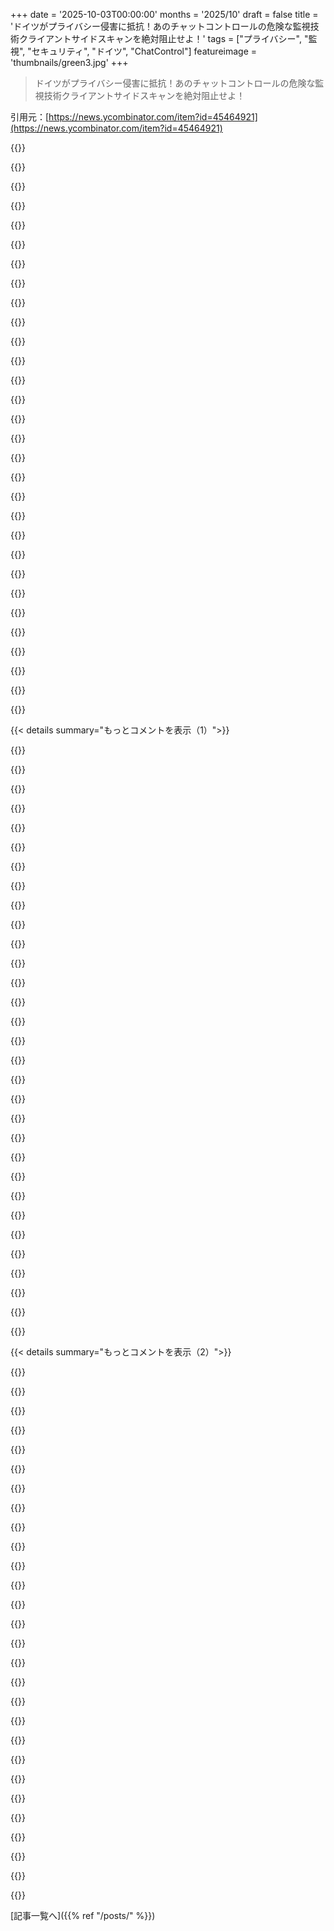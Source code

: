 +++
date = '2025-10-03T00:00:00'
months = '2025/10'
draft = false
title = 'ドイツがプライバシー侵害に抵抗！あのチャットコントロールの危険な監視技術クライアントサイドスキャンを絶対阻止せよ！'
tags = ["プライバシー", "監視", "セキュリティ", "ドイツ", "ChatControl"]
featureimage = 'thumbnails/green3.jpg'
+++

> ドイツがプライバシー侵害に抵抗！あのチャットコントロールの危険な監視技術クライアントサイドスキャンを絶対阻止せよ！

引用元：[https://news.ycombinator.com/item?id=45464921](https://news.ycombinator.com/item?id=45464921)




{{<matomeQuote body="「Chat Control」って名前、なんであんなに悪役っぽいの？オーウェル的ですらなくて、まるでSkeletorが考えたみたいだよね。" userName="quotemstr" createdAt="2025/10/03 17:35:37" color="">}}




{{<matomeQuote body="あの名前は元MEPのPatrick Breyerが名付けたんだって。彼はこの法律の最も重要な反対者の一人だよ。EUの別の提案には、「EU Going Dark」っていうグループがデバイスへのバックドアを義務付けようとしてるらしいから、これだけじゃないってこと。詳しくは→https://netzpolitik.org/2024/going-dark-eu-states-push-for-a..." userName="nickslaughter02" createdAt="2025/10/03 17:37:59" color="#45d325">}}




{{<matomeQuote body="テロリズムを「政治やイデオロギー目的で国民を脅迫すること」と定義するなら、「Chat Control」はまさにこれに当てはまるよ。暴力は物理的なものに限らないし、目的は国民を萎縮させて自由に話させないことなんだから。国家が自分たちをテロの定義から除外してるだけで、実質的にはテロリズムと変わらない。こんなことしてる奴らは逮捕すべきだね。" userName="varispeed" createdAt="2025/10/03 19:52:21" color="#ff5733">}}




{{<matomeQuote body="国家こそが一番暴力を使ってるじゃん。暴力はダメって言うなら、まず国家を解体すべきだよね。暴力はツールだし、誰に対して使うかで善悪は変わる。ある人のテロリストは別の人のFreedom Fighter。権力者たちが仕掛けてる暴力との戦いってのがあって、「Chat Control」もその一環だよ。" userName="martin-t" createdAt="2025/10/03 21:09:52" color="#785bff">}}




{{<matomeQuote body="そうそう、国家こそが暴力を一番使ってるし、それを「security」とか「safety」とか「child protection」とかでごまかしてるだけだよ。恐怖で人を従わせるって効果は同じ。「One man’s terrorist is another man’s freedom fighter」って話は、手段がテロかどうかで決まるんだ。国家が市民を心理的に脅して黙らせるなら、それはまさに国家が非難するテロリズムそのもの。「Chat Control」なんて、恐怖をきれいに包装しただけだね。" userName="varispeed" createdAt="2025/10/03 22:05:54" color="#ff5c5c">}}




{{<matomeQuote body="「テロリストか自由の戦士か」ってのは、民主主義政府も独裁者と同じことしてるって意味だよ。権力者が撃たれると「政治に暴力はダメ」って言うけど、多くの民主主義は暴力で生まれたんだから。政府は国民を従順にしたいだけさ。本当に民主的な政府なら、国民が反乱できるように武装とプライバシーを保障すべき。監視技術のせいで抵抗はどんどん難しくなってるしね。「Chat Control」なんて、テロを止めるんじゃなくて組織的な抵抗を潰すのが狙いだよ。俺はそれでテロが起きてもいいと思ってる。" userName="martin-t" createdAt="2025/10/03 23:52:44" color="#785bff">}}




{{<matomeQuote body="そういえば、イギリスのGuy Fawkes’ Nightは、政府転覆の企てが阻止されたのを祝う日だよね。逆の例もあるってこと。（あなたの意見には賛成してるよ。）" userName="Sophira" createdAt="2025/10/04 05:39:20" color="">}}




{{<matomeQuote body="実際の提案名は「Regulation to Prevent and Combat Child Sexual Abuse」っていう、予想通りつまらない名前だよ。「Chat Control」って呼んでるのは批評家たちだし、そんなことで彼らを逮捕するなんて、ありえないでしょ。" userName="zamadatix" createdAt="2025/10/03 19:56:29" color="#ff33a1">}}




{{<matomeQuote body="別に新しいことじゃないよ。1933年のNazi Germanyの「Law on the Restoration of the Professional Civil Service」を見てごらん。言葉は穏やかだけど、ユダヤ人や政敵を公職から排除した法律だったんだ。テロリスト organisationsも同じで、人助けみたいな名前を使って支持を集め、強制を押し付けてくるんだよ。" userName="varispeed" createdAt="2025/10/03 20:32:15" color="#45d325">}}




{{<matomeQuote body="quotemstrは、支持者が「Chat Control」と呼んでるってことは、彼らも内心、とんでもない法律だと思ってるってことだろって考えたみたいだね。でも、それは支持者が穏便な名前を使ってて、反対派が悪い名前をつけてるって認識とは違う話だよね。" userName="zamadatix" createdAt="2025/10/04 00:08:23" color="">}}




{{<matomeQuote body="権力を持ってる人間は定義上、テロリストにはなれないんだ。テロリズムってのは、確立された権力構造への反対で定義されるからね。だから、彼らはanti-terrorism lawsが大好きなんだよ。" userName="Eddy_Viscosity2" createdAt="2025/10/04 12:03:19" color="#38d3d3">}}




{{<matomeQuote body="あー、ICEみたいにってことね。" userName="braebo" createdAt="2025/10/06 16:42:48" color="">}}




{{<matomeQuote body="「Chat Control」って名前は、批判してる人たちがつけたんだよ。公式名称は「Regulation to Prevent and Combat Child Sexual Abuse (Child Sexual Abuse Regulation, or CSAR)」だからね。十分なBrutusesがいることを願うばかりだよ。" userName="layer8" createdAt="2025/10/03 17:39:23" color="#45d325">}}




{{<matomeQuote body="次の公式名称はテロ対策になるだろうし、その次はまた児童性的虐待対策、その次はまたテロ対策、その次はまた児童性的虐待対策って感じでさ…もう言いたいことわかるでしょ？" userName="ktallett" createdAt="2025/10/03 18:18:27" color="#38d3d3">}}




{{<matomeQuote body="https://en.wikipedia.org/wiki/Think_of_the_children" userName="kwar13" createdAt="2025/10/03 20:22:00" color="">}}




{{<matomeQuote body="Signalは素晴らしい活動をしてるよ。とっくに売却できたはずなのにね。みんなもできる範囲で寄付してあげてほしいな。" userName="kwar13" createdAt="2025/10/03 20:21:08" color="">}}




{{<matomeQuote body="でも、本当にSignalは身売りできたのかな？Signalはプライバシーを売りにしているから、Chat Controlが通ったら、今までの保証はできなくなるでしょ。だからSignalにとって、身売りって選択肢は実はないんじゃないかな。彼らの活動には感謝してるけどね。" userName="Gud" createdAt="2025/10/04 05:48:05" color="#ff5733">}}




{{<matomeQuote body="たくさんの会社が身売りしてから、新しいオーナーに潰されてるじゃないか。Signalがそうならなかったとしても、全然おかしくないよ。" userName="xnzakg" createdAt="2025/10/04 17:50:38" color="">}}




{{<matomeQuote body="チャットでのプライバシー権を奪っちゃダメだよ。もしそうなったらPGPがまたクールになるか、大規模監視なしでチャットする新しい方法が絶対出てくるはずだ。" userName="kekqqq" createdAt="2025/10/03 17:03:08" color="">}}




{{<matomeQuote body="長期的にPGPはどれだけ役立つのかな？クライアントサイドスキャンが全てに義務化されたら、OSに組み込まれるのは自然な流れだよね。OSが全てをスキャンし始めたら、君のプライバシーは終わりだよ、良くも悪くもね。" userName="thadt" createdAt="2025/10/03 17:40:25" color="#38d3d3">}}




{{<matomeQuote body="禁止されたLinuxソフトウェアは、レガシーハードウェアで動かせるよ。もちろん、新しいハードウェアは全部、DRM化されたキーボードコントローラをスキャンするファームウェアがハードコードされるようになるだろうけどね。" userName="layer8" createdAt="2025/10/03 17:51:51" color="">}}




{{<matomeQuote body="実際、プロプライエタリなOSは、もう驚くほど頻繁に情報を送ってるよね。モバイルだと、ネットワークトラフィックを調べたらGrapheneOSやSailfishOSみたいなニッチなLinuxディストリビューションだけが静かだよ。クライアントサイドスキャンのツールは既にあって、全体的なコントロールなんて超簡単に実装できちゃうんだ。" userName="nextos" createdAt="2025/10/03 18:24:39" color="#45d325">}}




{{<matomeQuote body="Microsoftは、Recallをずっと前から推してるよね。彼らはこれを主要な機能にするだろうし、たぶんオプトアウトすらできない形になるんじゃないかな。" userName="0cf8612b2e1e" createdAt="2025/10/03 18:06:50" color="#785bff">}}




{{<matomeQuote body="もしクライアントサイドスキャンが全部に義務化されてOSに組み込まれたらプライバシーは終わりだ、って意見に対して、エアギャップが解決策になるよ: <br>1. インターネットなしのPCでメッセージ作成。<br>2. メッセージを暗号化。<br>3. 暗号化したメッセージをインターネットありのPCにコピー。<br>4. 送信。" userName="thaumasiotes" createdAt="2025/10/03 20:59:36" color="#ff5c5c">}}




{{<matomeQuote body="Tinfoil Chatがそれ（そしてもっと色々なこと）をやってくれるよ。https://github.com/maqp/tfc" userName="sudahtigabulan" createdAt="2025/10/03 21:45:23" color="#ff5733">}}




{{<matomeQuote body="たぶんそうなるかもね。でもチャットコントロールの提案って、メッセージアプリのメーカーにメッセージの中身をスキャンさせることに特化してるんだ。だからPGPは今の提案の下でもかなり重要だよ。" userName="topranks" createdAt="2025/10/05 11:45:02" color="">}}




{{<matomeQuote body="その場合はArduinoやRaspberry Piみたいなのを使ってメッセージを作って変換できるよ。変換したメッセージはUSBやWi-FiとかでPCに送れるんだ。" userName="ForceOfEntropy" createdAt="2025/10/03 17:59:04" color="#ff33a1">}}




{{<matomeQuote body="そうだね、でもチャットコントロールは暗号化されたテキストを見て『あれ、これ暗号化されてて怪しいぞ。このユーザーは要注意リストに入れよう』とか、最終的にはメッセージを送らせないようにするんじゃないかな。ステガノグラフィーは難しいし、暗号化してるのを隠すのはかなり大変だよ。" userName="roywiggins" createdAt="2025/10/03 18:06:32" color="#ff5733">}}




{{<matomeQuote body="じゃあ、技術に詳しくない人たちにメッセージを保護する方法はどうなるの？暗号化って簡単でみんなが使えるものじゃないと、ほとんど意味ないじゃん。" userName="mr_mitm" createdAt="2025/10/03 18:27:47" color="#ff5733">}}




{{<matomeQuote body="Chat Controlが通ったら、暗号化は簡単じゃなくなり、みんなも使えなくなるのが問題だね。基本的な暗号化チャットは、昔Snowdenがジャーナリストと連絡取るくらい大変になる。両者が努力しないと無理だよ。" userName="treszkai" createdAt="2025/10/04 17:16:06" color="#38d3d3">}}




{{< details summary="もっとコメントを表示（1）">}}

{{<matomeQuote body="PGPが一般に普及するなんて絶対ないよ。複雑すぎるし無理。Chat Controlが通ったら、オタクだけが通信を保護できて、今みたいな大衆向け暗号化は終わる。僕はママや大家さんとのチャットを誰にも読まれないのが好きだし、このままでいたい。普通のユーザーは少しの手間も嫌がるからね。" userName="mr_mitm" createdAt="2025/10/03 18:33:06" color="#ff5c5c">}}




{{<matomeQuote body="でもさ、それってすごく不合理じゃない？本来ターゲットのはずの人たちは「オタク」になってPGPとか使うようになるのに、違法なこと話してない大多数の人は、ただセキュリティが悪くなるだけってどういうこと？" userName="alex23478" createdAt="2025/10/04 06:34:45" color="#45d325">}}




{{<matomeQuote body="実際にターゲットにされる層の大部分は、暗号化通信の設定なんて気にしないし知らないと思うよ。EPもそう思ってるんじゃないかな。もしCSARを避けたい人がいたら、やり方を知ってるだろうし（知らなくても、なお良い）。" userName="treszkai" createdAt="2025/10/04 17:22:09" color="#ff33a1">}}




{{<matomeQuote body="PGPがかっこよくなるかもね。でもみんなにはPGPに便利なアクセスが必要だよ。もしApp StoreがPGPアプリを削除したら、プライベートキーをPWAにアップロードしなきゃいけなくなるかも。そしたら誰も良くならない。一般人が監視されるかPGPを使うかの選択を迫られたら、どっちを選ぶか僕にはわかる気がする。" userName="bigyabai" createdAt="2025/10/03 17:07:06" color="#45d325">}}




{{<matomeQuote body="https://autocrypt.org" userName="udev4096" createdAt="2025/10/03 17:27:50" color="">}}




{{<matomeQuote body="メールクライアントがPGPキーを簡単にできない理由はないよ。ProtonはPGPキーをメールアドレスに追加するのをかなり簡単にしているしね。" userName="reorder9695" createdAt="2025/10/03 17:22:38" color="">}}




{{<matomeQuote body="誰もS/MIMEについて話さないけど、これってPGP/GPGの企業版だよ。AppleはS/MIME暗号化をすごく簡単に使えるようにしたし、他のベンダーもそう。一部の政府調達ではまだ必須だからね（DoDは離れつつあるけど）。macOSやiOS/iPadOSでS/MIMEがこんなに簡単なのに驚いたよ。AppleがiCloudユーザーにS/MIMEキーを自動化しなかったのが不思議だね。" userName="Telemakhos" createdAt="2025/10/03 17:51:37" color="#38d3d3">}}




{{<matomeQuote body="DoDが請負業者とのセキュアな通信に要求する新しい標準って何？" userName="whatshisface" createdAt="2025/10/03 22:49:55" color="">}}




{{<matomeQuote body="ProtonってIMAPやSMTP使うのにBridgeソフトが要るし、それって有料なんでしょ？公式ブログの記事と矛盾してて、なんか皮肉だよね。<br>https://proton.me/blog/what-is-an-email-client" userName="dwedge" createdAt="2025/10/03 17:50:29" color="#38d3d3">}}




{{<matomeQuote body="僕はThunderbirdでProton Mailを使ってるよ。Proton Mail BridgeっていうアプリでIMAPやSMTPが使えるんだ。<br>https://proton.me/mail/bridge<br>有料アカウントだけどね。" userName="cwbriscoe" createdAt="2025/10/03 18:54:38" color="#ff5733">}}




{{<matomeQuote body="Chat Controlはメールアプリにもスキャンを義務付ける可能性があるってこと、考えられるよね。" userName="roywiggins" createdAt="2025/10/03 17:51:39" color="">}}




{{<matomeQuote body="政府がProtonにプライベートキーを強制的に提出させることだってあり得るんじゃない？誰も止められないでしょ？" userName="mr_mitm" createdAt="2025/10/03 18:34:14" color="#45d325">}}




{{<matomeQuote body="もし本当に監視が普及したら、非中央集権型の匿名通信ネットワークが再び盛り上がるだろうね。ある意味、僕はもう運命論的に見てるよ。" userName="lukan" createdAt="2025/10/03 19:12:19" color="">}}




{{<matomeQuote body="Chat Controlの提案は本当に恐ろしいけど、やっぱりねって感じ。ドイツの言論弾圧を考えると、あまり楽観的にはなれないよ。欧州の言論の自由の欠如は深刻な問題になりつつあるね。" userName="guywithahat" createdAt="2025/10/03 17:05:54" color="#38d3d3">}}




{{<matomeQuote body="ドイツ語話者だけどさ、ドイツ人は憲法がいかにひどいか考えたがらないんだよ。言論の自由は制限されてるし、不当捜査は当たり前で何の効力もないし、検察も独立してない。<br>https://www.youtube.com/watch?v=-bMzFDpfDwc<br>https://curia.europa.eu/jcms/upload/docs/application/pdf/202...<br>それでも憲法は素晴らしいって信じてる人が多いんだ。もう議論する気も失せるよ。" userName="IlikeKitties" createdAt="2025/10/03 17:24:41" color="#785bff">}}




{{<matomeQuote body="ドイツの憲法の問題って、アメリカと全く同じだと思うよ。" userName="lawn" createdAt="2025/10/03 18:23:25" color="">}}




{{<matomeQuote body="憎悪表現と監視の問題って、必ずしも繋がってるわけじゃないと思うな。監視からの自由が、公に憎悪表現を広める自由を意味するわけじゃないでしょ。" userName="AAAAaccountAAAA" createdAt="2025/10/03 18:14:04" color="">}}




{{<matomeQuote body="Signalみたいなプラットフォームじゃ、’公に’何かを広めるのは難しいよ。それに’憎悪表現’の概念って曖昧で、悪用されやすいんだ。Chat Controlは、友達との個人的なチャットと公共の場での表現を区別できないと思うな。" userName="AlexandrB" createdAt="2025/10/03 19:18:27" color="#ff33a1">}}




{{<matomeQuote body="Signalはプラットフォームの生存に奮闘中だね。chat-controlは監視を避けられるから目的達成は無理。でもプライバシーの犯罪化っていう権威主義国家の夢を叶え、自由を終わらせる恐れがある。「1984」は警告なのに、まさか説明書として使われるなんてね。" userName="aprilfoo" createdAt="2025/10/04 15:31:44" color="#785bff">}}




{{<matomeQuote body="「歴史を繰り返してはいけない、今度はもっと大規模なデータベースと、ずっとデリケートなデータで。」Meredithのこの一言、素晴らしいね！" userName="Ey7NFZ3P0nzAe" createdAt="2025/10/04 08:48:57" color="">}}




{{<matomeQuote body="こういう市民の自由を侵害する政治家を恥じさせるには、このシステムをGestapowareって呼ぶのが良い方法だと思うよ。" userName="nisten" createdAt="2025/10/03 17:25:30" color="">}}




{{<matomeQuote body="もっと最近の社会・人道犯罪ならStasiと比較するよ。今も多くの人がStasiを経験済みだ。当時は30人に1人が隣人を密告してたんだよ。統一後はドイツ史の暗い章として終わり、人々は自分の”ファイル”を見ることができた。テレビで二度と起こさない方法を議論してたのを覚えている。それが今やStasiの夢のような規模でみんなのプライベートメッセージを読む話になってる。StasiがCSAM対策として正当化されてたら、それでもOKだったのかね？" userName="Netcob" createdAt="2025/10/03 17:39:04" color="#45d325">}}




{{<matomeQuote body="Stasiの方が最近でここで使うのに適切な名前だけど、Gestapoと同じくらいみんなに知られてるわけじゃないんだよね。" userName="beezlewax" createdAt="2025/10/03 17:49:27" color="">}}




{{<matomeQuote body="ドイツではStasiのこと、みんなちゃんと知ってるよ。" userName="volkl48" createdAt="2025/10/03 17:52:17" color="">}}




{{<matomeQuote body="確かにね。Gestapoは”昔のこと”だけど、Stasiは少なくとも国の半分が個人的に影響を受けた人を知ってるんだ。" userName="detaro" createdAt="2025/10/03 18:51:39" color="">}}




{{<matomeQuote body="これが純粋にドイツだけの問題ならStasiが適切だけど、国際問題だからね。ドイツ国外の人にはStasiwareよりGestapowareの方が断然分かりやすいよ。国内ではどちらも響くのは間違いないけどね。" userName="clickety_clack" createdAt="2025/10/03 19:15:59" color="">}}




{{<matomeQuote body="彼らは路上で抗議してる人たちを、幼い子供をレイプしたり殺したりするような無法者だって言ってたよ。" userName="1718627440" createdAt="2025/10/03 17:47:24" color="#ff5733">}}




{{<matomeQuote body="驚くことじゃないね、StasiやGestapoみたいな連中はいつもああいうことを言うものだよ。" userName="petre" createdAt="2025/10/03 18:03:59" color="">}}




{{<matomeQuote body="StasiはGestapoほど悪く思われてないのがヤバいよね。" userName="some_random" createdAt="2025/10/03 17:54:20" color="#45d325">}}




{{<matomeQuote body="ドイツ人だけど、Stasiを良いと思ってる人は知らないな。でも俺の周りだけかもしれないけどね。" userName="godelski" createdAt="2025/10/03 18:19:17" color="">}}

{{</details>}}




{{< details summary="もっとコメントを表示（2）">}}

{{<matomeQuote body="Stasiを良いと思ってるのは一部のソ連ノスタルジーの人だけだろ。Gestapoほど悪くないって見方は俺もわかるよ。" userName="lukan" createdAt="2025/10/03 19:02:59" color="">}}




{{<matomeQuote body="StasiについてFernのすごい動画があるよ: https://www.youtube.com/watch?v=Aj7HX7I8KHs" userName="Ey7NFZ3P0nzAe" createdAt="2025/10/04 08:35:16" color="#ff5c5c">}}




{{<matomeQuote body="「Stasiware」って言い方はもっと適切じゃないかな。Stasiは東ドイツの市民をスパイしてた機関で1989年まで続いてたんだ。90年代の公文書公開はみんな覚えてるだろ。" userName="hommelix" createdAt="2025/10/03 17:39:15" color="#ff5733">}}




{{<matomeQuote body="Stasiwareか。良いね。" userName="bikson" createdAt="2025/10/03 17:54:08" color="">}}




{{<matomeQuote body="ドイツじゃ犯罪になる可能性もあるし、16年前の”Zensursula”でも失敗してる。政治家を叩くより、彼らが招いたものが自分たちを苦しめるって説得する方がいいと思うよ。" userName="weinzierl" createdAt="2025/10/03 18:15:33" color="#ff33a1">}}




{{<matomeQuote body="90a条かな…ともかく、夜中に奴らが来る場合に備えてバスローブは用意しとけよ。" userName="raffael_de" createdAt="2025/10/03 18:31:07" color="#785bff">}}




{{<matomeQuote body="この政府には期待できないね。CDUは違法なデータ保持を何度も試みてるし、SPDも政権維持のためなら何でもする。結局どっちもClient Side Scanningが欲しいんだよ。" userName="NoiseBert69" createdAt="2025/10/03 17:02:36" color="#ff5c5c">}}




{{<matomeQuote body="CDUはぶっちゃけ、政府が全部のプライベートな通信にアクセスできて、データを無限に保持できることを望んでるよ。まだ許可されてないだけさ。" userName="IlikeKitties" createdAt="2025/10/03 17:26:36" color="#785bff">}}




{{<matomeQuote body="ドイツで事件起こす犯人は、事前に危険人物って分かってたのに、当局が動かなかったのが原因だろ。情報不足じゃないんだよ。もっと監視してもムダ！<br>例：https://www.tagesschau.de/inland/festnahme-solingen-syrer-10...<br>https://www.swr.de/swraktuell/baden-wuerttemberg/faq-syrisch...<br>https://rsw.beck.de/aktuell/daily/meldung/detail/messerangri...<br>https://www.ndr.de/nachrichten/niedersachsen/braunschweig_ha...<br>https://www.ndr.de/nachrichten/mecklenburg-vorpommern/Tatver..." userName="nosianu" createdAt="2025/10/03 17:34:43" color="#45d325">}}




{{<matomeQuote body="「国民を守るため」なんていう建前、信じちゃダメだよ。あれはただの嘘っぱち。『1984』に書いてあった通り、「党は自分たちの権力だけを求めてるんだ」からね。" userName="IlikeKitties" createdAt="2025/10/03 17:38:47" color="#ff5c5c">}}




{{<matomeQuote body="政府はAfDが1933年の再来をするための準備をしてるみたい。ワイマール共和国の議会みたいに、民主主義の機関にわざと弱点を作って、AfDみたいな差別的な政府がどれだけ完璧か、見せつけたいんだろ。" userName="okanat" createdAt="2025/10/03 17:34:54" color="#ff5c5c">}}




{{<matomeQuote body="今って、昔（1933年）と同じ状況だよね。社会は不満だらけ、インフレはひどいし、仕事もない、悪いニュースばっかり。AfDは何もせずに待ってりゃ、今の与党が勝手に道を作ってくれるよ。" userName="NoiseBert69" createdAt="2025/10/03 17:51:52" color="#ff5c5c">}}




{{<matomeQuote body="これって、反証できない陰謀論と、自己達成的なシニシズムが混ざった見本みたいなものだね。" userName="bluebarbet" createdAt="2025/10/03 19:16:29" color="">}}




{{<matomeQuote body="え？CDUがこっそりAfDのために動いてるって言ってるの？そんな話、初めて聞いたよ。一体どこの世界に住んでるんだ？" userName="GLdRH" createdAt="2025/10/03 18:01:50" color="">}}




{{<matomeQuote body="CDUはAfDと秘密で組む必要なんてない。多くのCDUの連中や今の政権は、非ドイツ系住民についてAfDと同じ意見なんだ。Merzだって以前、AfDとの協力に前向きだったし。無能で近視眼的でいれば十分なんだよ。ドイツ人が自分たちを選び続けるって信じてるのが、彼らの無能さを加速させてる。今、彼らは超強力な権限を欲しがってるけど、それが民主主義社会に悪用されるなんて思ってないんだろうな。これってワイマール共和国の繰り返しだよ。その間、少数派や社会保障の受給者への憎悪をドイツ人に植え付けて、AfDを正当化してる。壊れたシステムを直そうともせず、AfDをさらに勢いづけてるだけ。" userName="okanat" createdAt="2025/10/03 18:43:28" color="#ff5c5c">}}




{{<matomeQuote body="今の首相とAfDの議員って、正直あんまり変わらないと思うよ。" userName="Asmod4n" createdAt="2025/10/03 18:34:53" color="">}}




{{<matomeQuote body="Merzとその政治は本当に嫌いだけど、彼はAfDの議員じゃないから、今の首相とAfD議員を比べるのはちょっと違うと思うな。" userName="IlikeKitties" createdAt="2025/10/03 18:42:02" color="">}}




{{<matomeQuote body="Zensursula（検閲ウルズラ）って、一体どの政党の出身か、当ててみてよ。" userName="nickslaughter02" createdAt="2025/10/03 17:46:53" color="#785bff">}}




{{<matomeQuote body="彼女、今やEU委員会の委員長だよ。嫌われ者だけど、政治家の家柄だし、自分の得になることはしっかりやるタイプだよね。" userName="ahartmetz" createdAt="2025/10/04 07:31:04" color="">}}




{{<matomeQuote body="SPDって、シーリーの時代から監視強化にはめっちゃ賛成派なんだよな。" userName="pantalaimon" createdAt="2025/10/03 17:50:30" color="">}}




{{<matomeQuote body="いや、それは違うよ。SPDの中には、このバカげた話に反対してる人も結構いるんだから。SPDと関係のあるネット政策シンクタンクのD64を見てみろよ、あそこはこんなクソみたいな法案には絶対反対してるぞ。" userName="linohh" createdAt="2025/10/03 19:08:32" color="">}}




{{<matomeQuote body="技術的な話じゃなくて悪いんだけど、このPDFがLetterサイズで組まれてるのが気になるんだ。普通なら気にしないけど、これはEUの政策に影響を与えようとしてる文書だから、この細部がすごく重要だよ。こんなの、「部外者で現地の文化を知らないから関係ない」って思われて、ちゃんと読まれずに却下される可能性が高い。内容は正しくても、形式がこれじゃダメなんだ。メレディス、EU向けの文書はPDFにする前にA4に切り替えてくれよ。" userName="throw_a_grenade" createdAt="2025/10/03 17:25:01" color="#ff33a1">}}




{{<matomeQuote body="手紙の日付の書き方も「October 3, 2025」じゃなくて「3 October 2025」がEUのスタイルだよ。(https://commission.europa.eu/system/files/2023-11/styleguide...)<br>まぁ、それ以前にドイツ人向けなら、最初からドイツ語版を用意すべきだよね。" userName="layer8" createdAt="2025/10/03 18:05:57" color="#38d3d3">}}




{{<matomeQuote body="これ、悪意のある攻撃だよ。今頃ブリュッセル中の何千台ものプリンターが、「PC Load Letter」ってエラーで動かなくなってるだろうな。" userName="tonyedgecombe" createdAt="2025/10/03 18:22:09" color="">}}




{{<matomeQuote body="Appleがイギリス政府の暗号化バックドアの試みに抵抗した件と、これはどう整合するんだ？なんでEUのこの動きにはAppleも反対しないんだ？" userName="rlpb" createdAt="2025/10/03 17:52:11" color="#785bff">}}




{{<matomeQuote body="Appleはもう自主的に自分のデバイスにそれを導入してると思ってたんだけどな？" userName="oytis" createdAt="2025/10/03 17:59:29" color="">}}




{{<matomeQuote body="Appleは過去に似た提案をしたけど、すぐに撤回して、あれはひどいアイデアだったって言ってるよ。だから、AppleとWhatsAppはこの件に関して水面下で動いてて、もしEUがゴリ押しするならEUから撤退する可能性もあると思うな。E2EEは彼らのブランドの核だから、暗号化を破ってまでEUに残るなんて考えにくいよ。" userName="ls612" createdAt="2025/10/03 18:18:42" color="#ff5733">}}

{{</details>}}



[記事一覧へ]({{% ref "/posts/" %}})
